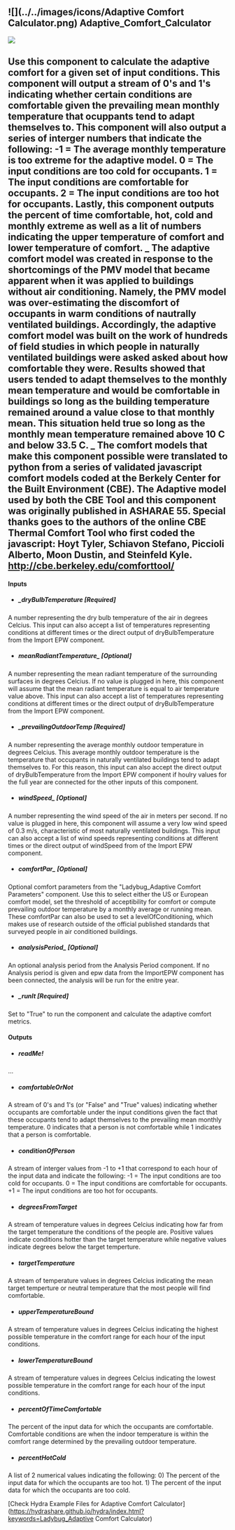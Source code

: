 ## ![](../../images/icons/Adaptive Comfort Calculator.png) Adaptive_Comfort_Calculator

![](../../images/components/Adaptive_Comfort_Calculator.png)

Use this component to calculate the adaptive comfort for a given set of input conditions. This component will output a stream of 0's and 1's indicating whether certain conditions are comfortable given the prevailing mean monthly temperature that ocuppants tend to adapt themselves to. This component will also output a series of interger numbers that indicate the following: -1 = The average monthly temperature is too extreme for the adaptive model. 0 = The input conditions are too cold for occupants. 1 = The input conditions are comfortable for occupants. 2 = The input conditions are too hot for occupants. Lastly, this component outputs the percent of time comfortable, hot, cold and monthly extreme as well as a lit of numbers indicating the upper temperature of comfort and lower temperature of comfort. _ The adaptive comfort model was created in response to the shortcomings of the PMV model that became apparent when it was applied to buildings without air conditioning.  Namely, the PMV model was over-estimating the discomfort of occupants in warm conditions of nautrally ventilated buildings. Accordingly, the adaptive comfort model was built on the work of hundreds of field studies in which people in naturally ventilated buildings were asked asked about how comfortable they were. Results showed that users tended to adapt themselves to the monthly mean temperature and would be comfortable in buildings so long as the building temperature remained around a value close to that monthly mean.  This situation held true so long as the monthly mean temperature remained above 10 C and below 33.5 C. _ The comfort models that make this component possible were translated to python from a series of validated javascript comfort models coded at the Berkely Center for the Built Environment (CBE).  The Adaptive model used by both the CBE Tool and this component was originally published in ASHARAE 55. Special thanks goes to the authors of the online CBE Thermal Comfort Tool who first coded the javascript: Hoyt Tyler, Schiavon Stefano, Piccioli Alberto, Moon Dustin, and Steinfeld Kyle. http://cbe.berkeley.edu/comforttool/ - 

#### Inputs
* ##### _dryBulbTemperature [Required]
A number representing the dry bulb temperature of the air in degrees Celcius.  This input can also accept a list of temperatures representing conditions at different times or the direct output of dryBulbTemperature from the Import EPW component.
* ##### meanRadiantTemperature_ [Optional]
A number representing the mean radiant temperature of the surrounding surfaces in degrees Celcius.  If no value is plugged in here, this component will assume that the mean radiant temperature is equal to air temperature value above.  This input can also accept a list of temperatures representing conditions at different times or the direct output of dryBulbTemperature from the Import EPW component.
* ##### _prevailingOutdoorTemp [Required]
A number representing the average monthly outdoor temperature in degrees Celcius.  This average monthly outdoor temperature is the temperature that occupants in naturally ventilated buildings tend to adapt themselves to. For this reason, this input can also accept the direct output of dryBulbTemperature from the Import EPW component if houlry values for the full year are connected for the other inputs of this component.
* ##### windSpeed_ [Optional]
A number representing the wind speed of the air in meters per second.  If no value is plugged in here, this component will assume a very low wind speed of 0.3 m/s, characteristic of most naturally ventilated buildings.  This input can also accept a list of wind speeds representing conditions at different times or the direct output of windSpeed from of the Import EPW component.
* ##### comfortPar_ [Optional]
Optional comfort parameters from the "Ladybug_Adaptive Comfort Parameters" component.  Use this to select either the US or European comfort model, set the threshold of acceptibility for comfort or compute prevailing outdoor temperature by a monthly average or running mean.  These comfortPar can also be used to set a levelOfConditioning, which makes use of research outside of the official published standards that surveyed people in air conditioned buildings.
* ##### analysisPeriod_ [Optional]
An optional analysis period from the Analysis Period component.  If no Analysis period is given and epw data from the ImportEPW component has been connected, the analysis will be run for the enitre year.
* ##### _runIt [Required]
Set to "True" to run the component and calculate the adaptive comfort metrics.

#### Outputs
* ##### readMe!
...
* ##### comfortableOrNot
A stream of 0's and 1's (or "False" and "True" values) indicating whether occupants are comfortable under the input conditions given the fact that these occupants tend to adapt themselves to the prevailing mean monthly temperature. 0 indicates that a person is not comfortable while 1 indicates that a person is comfortable.
* ##### conditionOfPerson
A stream of interger values from -1 to +1 that correspond to each hour of the input data and indicate the following: -1 = The input conditions are too cold for occupants. 0 = The input conditions are comfortable for occupants. +1 = The input conditions are too hot for occupants.
* ##### degreesFromTarget
A stream of temperature values in degrees Celcius indicating how far from the target temperature the conditions of the people are.  Positive values indicate conditions hotter than the target temperature while negative values indicate degrees below the target temperture.
* ##### targetTemperature
A stream of temperature values in degrees Celcius indicating the mean target temperture or neutral temperature that the most people will find comfortable.
* ##### upperTemperatureBound
A stream of temperature values in degrees Celcius indicating the highest possible temperature in the comfort range for each hour of the input conditions.
* ##### lowerTemperatureBound
A stream of temperature values in degrees Celcius indicating the lowest possible temperature in the comfort range for each hour of the input conditions.
* ##### percentOfTimeComfortable
The percent of the input data for which the occupants are comfortable.  Comfortable conditions are when the indoor temperature is within the comfort range determined by the prevailing outdoor temperature.
* ##### percentHotCold
A list of 2 numerical values indicating the following: 0) The percent of the input data for which the occupants are too hot.  1) The percent of the input data for which the occupants are too cold.


[Check Hydra Example Files for Adaptive Comfort Calculator](https://hydrashare.github.io/hydra/index.html?keywords=Ladybug_Adaptive Comfort Calculator)
